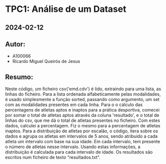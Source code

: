 # TPC1: Análise de um Dataset
## 2024-02-12

## Autor:
- A100066
- Ricardo Miguel Queirós de Jesus

## Resumo:

Neste código, um ficheiro csv('emd.cdv') é lido, extraindo para uma lista, as linhas do ficheiro.
Para a lista ordenada alfabeticamente pelas modalidades, é usado simplesmente a função sorted, passando como argumento, um set com as modalidades presentes em cada linha.
Para o o cálculo das percentagens de atletas aptos e inaptos para a prática desportiva, comecei por somar o total de atletas aptos através da coluna 'resultado', e o total de linhas do csv, que me dá o total de atletas presentes no ficheiro. Com estes dados, calculei a percentagem. Fiz o mesmo para a percentagem de atletas inaptos.
Para a distribuição de atletas por escalão, o código, itera sobre os dados e agrupa os atletas em intervalos de 5 anos, sendo atribuído a cada atleta um intervalo com base na sua idade. Em cada intervalo, tem presente o número de atletas nesse intervalo. Usando estas informações, a distribuição é calculada para cada intervalo de idade.
Os resultados são escritos num ficheiro de texto "resultados.txt".